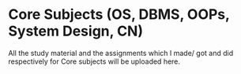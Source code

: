 # Core Subjects (OS, DBMS, OOPs, System Design, CN) 
All the study material and the assignments which I made/ got and did respectively for Core subjects will be uploaded here.
